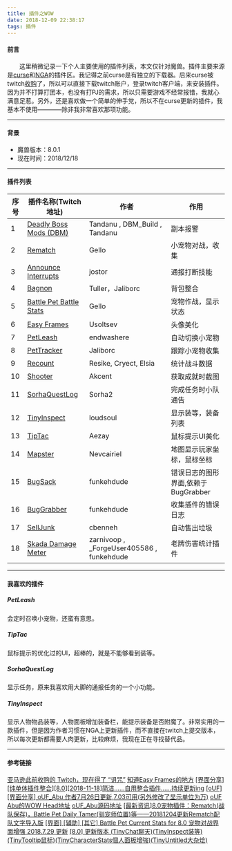 ```yaml
---
title: 插件之WOW
date: 2018-12-09 22:38:17
tags: 插件
---
```

#### 前言

&emsp;&emsp;这里稍微记录一下个人主要使用的插件列表，本文仅针对魔兽。插件主要来源是[curse](https://wow.curseforge.com/)和[NGA](https://ngabbs.com/thread.php?fid=200)的插件区。我记得之前curse是有独立的下载器。后来curse被twitch[收购](https://blog.twitch.tv/twitch-and-curse-8ae2b20acf91)了，所以可以直接下载twitch账户，登录twitch客户端，来安装插件。
因为并不打算打团本，也没有打PJ的需求，所以只需要游戏不经常报错，我就心满意足惹。另外，还是喜欢做一个简单的伸手党，所以不在curse更新的插件，我基本不使用————除非我非常喜欢那项功能。
<!-- more -->
* * * 

#### 背景
- 魔兽版本：8.0.1
- 现在时间：2018/12/18

* * *
#### 插件列表

序号 | 插件名称(Twitch地址) | 作者 | 作用 
---  | ------ | ---- | ----
1 | [Deadly Boss Mods (DBM)](https://www.curseforge.com/wow/addons/deadly-boss-mods) | Tandanu , DBM_Build , Tandanu | 副本报警 
2 | [Rematch](https://www.curseforge.com/wow/addons/rematch) | Gello | 小宠物对战，收集
3 | [Announce Interrupts](https://www.curseforge.com/wow/addons/announce-interrupts) | jostor | 通报打断技能
4 | [Bagnon](https://www.curseforge.com/wow/addons/bagnon) | Tuller，Jaliborc | 背包整合
5 | [Battle Pet Battle Stats](https://www.curseforge.com/wow/addons/battle-pet-battle-stats) | Gello | 宠物作战，显示状态
6 | [Easy Frames](https://www.curseforge.com/wow/addons/easy-frames) | Usoltsev | 头像美化
7 | [PetLeash](https://www.curseforge.com/wow/addons/petleash) | endwashere | 自动切换小宠物
8 | [PetTracker](https://www.curseforge.com/wow/addons/pettracker) | Jaliborc | 跟踪小宠物收集
9 | [Recount](https://www.curseforge.com/wow/addons/recount) | Resike, Cryect, Elsia | 统计战斗数据
10 | [Shooter](https://www.curseforge.com/wow/addons/shooter) | Akcent | 获取成就时截图
11 | [SorhaQuestLog](https://www.curseforge.com/wow/addons/sorhaquestlog) | Sorha2 | 完成任务时小队通告
12 | [TinyInspect](https://www.curseforge.com/wow/addons/itemlevel-anywhere) | loudsoul | 显示装等，装备列表
13 | [TipTac](https://www.curseforge.com/wow/addons/tip-tac) | Aezay | 鼠标提示UI美化 
14 | [Mapster](https://www.curseforge.com/wow/addons/mapster) | Nevcairiel | 地图显示玩家坐标，鼠标坐标 
15 | [BugSack](https://www.curseforge.com/wow/addons/bug-grabber) | funkehdude | 错误日志的图形界面,依赖于BugGrabber
16 | [BugGrabber](https://www.curseforge.com/wow/addons/bug-grabber) | funkehdude | 收集插件的错误日志
17 | [SellJunk](https://www.wowace.com/projects/sell-junk) | cbenneh | 自动售出垃圾
18 | [Skada Damage Meter](https://www.wowace.com/projects/skada) | zarnivoop , _ForgeUser405586 , funkehdude | 老牌伤害统计插件

* * * 

#### 我喜欢的插件
##### PetLeash
会定时召唤小宠物，还蛮有意思。

##### TipTac
鼠标提示的优化过的UI，超棒的，就是不能够看到装等。

##### SorhaQuestLog
显示任务，原来我喜欢用大脚的通报任务的一个小功能。

##### TinyInspect
显示人物物品装等，人物面板增加装备栏，能提示装备是否附魔了。非常实用的一款插件，但是因为作者习惯在NGA上更新插件，而不直接在twitch上提交版本，所以每次更新都需要人肉更新，比较麻烦，我现在正在寻找替代品。
* * * 

#### 参考链接

[亚马逊此前收购的 Twitch，现在得了 “诅咒”](https://www.ifanr.com/703795)
[知道Easy Frames的地方](https://ngabbs.com/read.php?pid=278254553)
[[界面分享][纯单体插件整合][8.0][2018-11-18]简洁……自用整合插件……持续更新ing](https://ngabbs.com/read.php?tid=10150474)
[[oUF] [界面分享] oUF_Abu 作者7月26日更新,7.03可用(另外修改了显示单位为万)](https://nga.178.com/read.php?tid=9632817)
[oUF Abu的WOW Head地址](https://www.wowinterface.com/downloads/info23020-oUFAbu.html#info)
[oUF_Abu源码地址](https://github.com/Sticklord/oUF_Abu)
[[最新资讯]8.0宠物插件：Rematch(战队保存)，Battle Pet Daily Tamer(驯宠师位置)等——20181204更新Rematch配队文字导入版](https://bbs.nga.cn/read.php?tid=7496247)
[[界面] [辅助] [其它] Battle Pet Current Stats for 8.0 宠物对战界面增强 2018.7.29 更新](https://bbs.nga.cn/read.php?tid=6966921&page=e)
[[8.0] 更新版本 (TinyChat聊天)(TinyInspect装等)(TinyTooltip鼠标)(TinyCharacterStats個人面板增強)(TinyUntitled大杂烩)](https://bbs.nga.cn/read.php?tid=10240957)